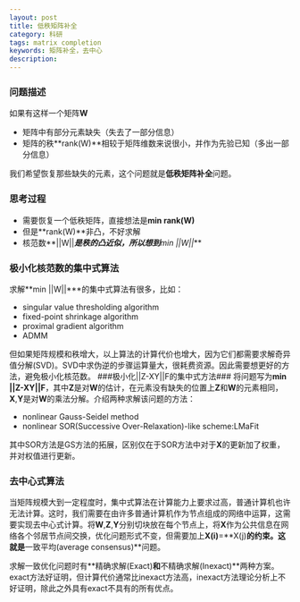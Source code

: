 ```yaml
---
layout: post
title: 低秩矩阵补全
category: 科研
tags: matrix completion
keywords: 矩阵补全，去中心
description: 
---
```




### **问题描述** ###

如果有这样一个矩阵**W**
- 矩阵中有部分元素缺失（失去了一部分信息）
- 矩阵的秩**rank(W)**相较于矩阵维数来说很小，并作为先验已知（多出一部分信息）

我们希望恢复那些缺失的元素，这个问题就是**低秩矩阵补全**问题。
### 思考过程 ###
- 需要恢复一个低秩矩阵，直接想法是**min rank(W)**
- 但是**rank(W)**非凸，不好求解
- 核范数**||W||***是秩的凸近似，所以想到**min ||W||***



### 极小化核范数的集中式算法 ###
求解**min ||W||***的集中式算法有很多，比如：
- singular value thresholding algorithm
- fixed-point shrinkage algorithm
- proximal gradient algorithm
- ADMM

但如果矩阵规模和秩增大，以上算法的计算代价也增大，因为它们都需要求解奇异值分解(SVD)。SVD中求伪逆的步骤运算量大，很耗费资源。因此需要想更好的方法，避免极小化核范数。
###极小化||Z-XY||F的集中式方法###
将问题写为**min ||Z-XY||F**，其中**Z**是对**W**的估计，在元素没有缺失的位置上**Z**和**W**的元素相同，**X**,**Y**是对**W**的乘法分解。介绍两种求解该问题的方法：
- nonlinear Gauss-Seidel method
- nonlinear SOR(Successive Over-Relaxation)-like scheme:LMaFit

其中SOR方法是GS方法的拓展，区别仅在于SOR方法中对于**X**的更新加了权重，并对权值进行更新。
### 去中心式算法 ###

当矩阵规模大到一定程度时，集中式算法在计算能力上要求过高，普通计算机也许无法计算。这时，我们需要在由许多普通计算机作为节点组成的网络中运算，这需要实现去中心式计算。将**W**,**Z**,**Y**分别切块放在每个节点上，将**X**作为公共信息在网络各个邻居节点间交换，优化问题形式不变，但需要加上**X(i)**=**X(j)**的约束。这就是**一致平均(average consensus)**问题。

求解一致优化问题时有**精确求解(Exact)**和**不精确求解(Inexact)**两种方案。exact方法好证明，但计算代价通常比inexact方法高，inexact方法理论分析上不好证明，除此之外具有exact不具有的所有优点。


